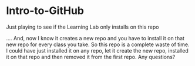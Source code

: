 # Intro-to-GitHub
Just playing to see if the Learning Lab only installs on this repo

.... And, now I know it creates a new repo and you have to install it on that new repo
for every class you take. So this repo is a complete waste of time. I could have just installed
it on any repo, let it create the new repo, installed it on that repo and then removed it from 
the first repo. Any questions?
